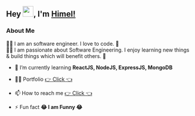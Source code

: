 ## Hey <img src="https://github.com/TheDudeThatCode/TheDudeThatCode/blob/master/Assets/Hi.gif" width="29px">, I'm [Himel!](https://himelps.netlify.app/)

### About Me

🧑‍💻 I am an software engineer. I love to code. 🚀 </br>
🧑‍💻 I am passionate about Software Engineering. I enjoy learning new things & build things which will benefit others. 🚀</br>

- 🌱 I’m currently learning **ReactJS, NodeJS, ExpressJS, MongoDB**

- 👨‍💻 Portfolio [👉 Click 👈](https://himelps.netlify.app/)

- 📫 How to reach me [👉 Click 👈](https://www.linkedin.com/in/shahadat-himel)

- ⚡ Fun fact **😂 I am Funny 😂**

